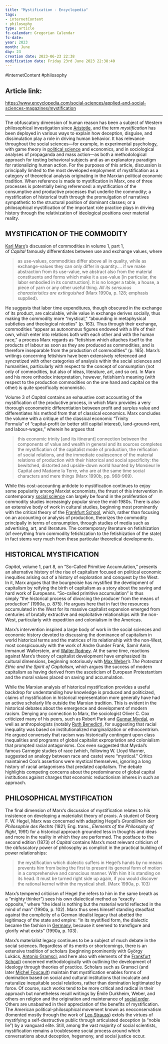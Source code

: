 ```yaml
---
title: "Mystification - Encyclopedia"
tags:
- internetContent
- philosophy
type: article
fc-calendar: Gregorian Calendar
fc-date: 
year: 2023
month: June
day: 23
creation date: 2023-06-23 22:38
modification date: Friday 23rd June 2023 22:38:40
---
```


#internetContent  #philosophy 
## Article link:
https://www.encyclopedia.com/social-sciences/applied-and-social-sciences-magazines/mystification
_____
The obfuscatory dimension of human reason has been a subject of Western philosophical investigation since [Aristotle](https://www.encyclopedia.com/people/philosophy-and-religion/philosophy-biographies/aristotle), and the term _mystification_ has been deployed in various ways to explain how deception, disguise, and dissimulation play a role in driving human behavior. It has relevance throughout the social sciences—for example, in experimental psychology, with game theory in [political science](https://www.encyclopedia.com/social-sciences-and-law/political-science-and-government/political-science-terms-and-concepts-53) and economics, and in sociological analyses of propaganda and mass action—as both a methodological approach for testing behavioral subjects and as an explanatory paradigm for rationalizing human action. For the purposes of this article, discussion is principally limited to the most developed employment of mystification as a category of theoretical analysis originating in the Marxian political economic tradition. When reference is made to mystification in Marx, one of three processes is potentially being referenced: a mystification of the consumptive and productive processes that underlie the commodity; a mystification of historical truth through the promulgation of narratives sympathetic to the structural position of dominant classes; or a philosophical mystification of the important role practice plays in driving history through the relativization of ideological positions over material reality.

## MYSTIFICATION OF THE COMMODITY

[Karl Marx](https://www.encyclopedia.com/people/social-sciences-and-law/political-science-biographies/karl-marx)’s discussion of commodities in volume 1, part 1, of _Capital_ famously differentiates between use and exchange values, where

> as use-values, commodities differ above all in quality, while as exchange-values they can only differ in quantity.… if we make abstraction from its use-value, we abstract also from the material constituents and forms which make it a use-value [in particular, the labor embodied in its construction]. It is no longer a table, a house, a piece of yarn or any other useful thing. _All its sensuous characteristics are extinguished_ (Marx 1990a, p. 128; emphasis supplied).

He suggests that labor time expenditures, though obscured in the exchange of its product, are calculable, while value in exchange derives socially, thus making the commodity more “mystical,” “abounding in metaphysical subtleties and theological niceties” (p. 163). Thus through their exchange, commodities “appear as autonomous figures endowed with a life of their own, which enter into relations both with each other and with the human race,” a process Marx regards as “fetishism which attaches itself to the products of labour as soon as they are produced as commodities, and is therefore inseparable from the production of commodities” (p. 165). Marx’s writings concerning fetishism have been extensively referenced and syncretized with other categories of analysis within the social sciences and humanities, particularly with respect to the concept of consumption (not only of commodities, but also of ideas, literature, art, and so on). In Marx and his more orthodox interpretation, however, fetishism’s meaning (with respect to the production commodities on the one hand and capital on the other) is quite specifically economistic.

Volume 3 of _Capital_ contains an exhaustive cost accounting of the mystification of the productive process, in which Marx provides a very thorough econometric differentiation between profit and surplus value and differentiates his method from that of classical economics. Marx concludes the volume with a critique of the classical economic “Trinity Formula” of “capital-profit (or better still capital interest), land-ground-rent, and labour-wages,” wherein he argues that

> this economic trinity [and its itinerant] connection between the components of value and wealth in general and its sources completes the mystification of the capitalist mode of production, the reification of social relations, and the immediate coalescence of the material relations of production with their historical and social specificity: the bewitched, distorted and upside-down world haunted by Monsieur le Capital and Madame la Terre, who are at the same time social characters and mere things (Marx 1990b, pp. 968-969).

While this cost-accounting antidote to mystification continues to enjoy some popularity among Marxist economists, the thrust of this intervention in contemporary [social science](https://www.encyclopedia.com/social-sciences-and-law/sociology-and-social-reform/sociology-general-terms-and-concepts/social) can largely be found in the proliferation of commodity studies increasingly popular since the mid-1980s. There is also an extensive body of work in cultural studies, beginning most prominently with the critical theory of the [Frankfurt School](https://www.encyclopedia.com/philosophy-and-religion/philosophy/philosophy-terms-and-concepts/frankfurt-school), which, rather than focusing on an accounting or analysis of production, theorizes the commodity principally in terms of consumption, through studies of media such as advertising, art, and literature. The contemporary literature on fetishization (of everything from commodity fetishization to the fetishization of the state) in fact stems very much from these particular theoretical developments.

## HISTORICAL MYSTIFICATION

_Capital_, volume 1, part 8, on “So-Called Primitive Accumulation,” presents an alternative history of the rise of capitalism focused on political economic inequities arising out of a history of exploration and conquest by the West. In it, Marx argues that the bourgeoisie has mystified the development of capitalism by reifying the birth of capitalism as a story about the saving and hard work of Europeans. “So-called primitive accumulation” is thus simply “the historical process of divorcing the producer from the means of production” (1990a, p. 875). He argues here that in fact the resources accumulated in the West for its massive capitalist expansion emerged from centuries of brutally extractive and exploitative relationships with the non-West, particularly with expedition and colonialism in the Americas.

Marx’s intervention inspired a large body of work in the social sciences and economic history devoted to discussing the dominance of capitalism in world historical terms and the matrices of its relationship with the non-West, most conspicuously with the work of Andre Gunder Frank, Samir Amin, Immanuel Wallerstein, and [Walter Rodney](https://www.encyclopedia.com/history/historians-and-chronicles/historians-miscellaneous-biographies/walter-rodney). At the same time, reactions against Marx’s theory of capitalist development have emphasized its cultural dimensions, beginning notoriously with [Max Weber](https://www.encyclopedia.com/people/social-sciences-and-law/sociology-biographies/max-weber)’s _The Protestant Ethic and the Spirit of Capitalism_, which argues the success of modern capitalism as having derived from the asceticism of European Protestantism and the moral values placed on saving and accumulation.

While the Marxian analysis of historical mystification provides a useful backdrop for understanding how knowledge is produced and politicized, claims of mystification in historical representation more generally have had an active scholarly life outside the Marxian tradition. This is evident in the historical debates about the emergence and development of modern racism. Denying any connection to Marx, the sociologist Oliver C. Cox criticized many of his peers, such as Robert Park and [Gunnar Myrdal](https://www.encyclopedia.com/people/social-sciences-and-law/economics-biographies/gunnar-myrdal), as well as anthropologists (notably [Ruth Benedict](https://www.encyclopedia.com/people/history/us-history-biographies/ruth-benedict)), for suggesting that racial inequality was based on institutionalized marginalization or ethnocentrism. He argued conversely that racism was historically contingent upon class inequalities and programs of global capitalist expropriation and colonialism that prompted racial antagonisms. Cox even suggested that Myrdal’s famous Carnegie studies of race (which, following W. Lloyd Warner, suggested an analogy between race and caste) were “mystical.” Critics maintained Cox’s assertions were mystical themselves, ignoring a long history of racial antagonisms that predated capitalism. The debate highlights competing concerns about the predominance of global capital institutions against charges that economic reductionism inheres in such an approach.

## PHILOSOPHICAL MYSTIFICATION

The final dimension of Marx’s discussion of mystification relates to his insistence on developing a materialist theory of praxis. A student of Georg F. W. Hegel, Marx was concerned with adapting Hegel’s _Grundilinien der Philosophie des Rechts_ (1821; Eng. trans., _Elements of the Philosophy of Right_, 1991) for a historical approach grounded less in thoughts and ideas and more in the reality in which they are performed. The postface to the second edition (1873) of _Capital_ contains Marx’s most relevant criticism of the obfuscatory power of philosophy as complicit in the practical building of power relationships:

> the mystification which dialectic suffers in Hegel’s hands by no means prevents him from being the first to present its general form of motion in a comprehensive and conscious manner. With him it is standing on its head. It must be turned right side up again, if you would discover the rational kernel within the mystical shell. (Marx 1990a, p. 103)

Marx’s tempered criticism of Hegel (he refers to him in the same breath as a “mighty thinker”) sees his own dialectical method as “exactly opposite,” where “the ideal is nothing but the material world reflected in the mind of man” (1990a, p. 102). Marx thus sees himself standing steadfast against the complicity of a German idealist legacy that abetted the legitimacy of the state and empire: “in its mystified form, the dialectic became the fashion in [Germany](https://www.encyclopedia.com/places/germany-scandinavia-and-central-europe/german-political-geography/germany), because it seemed to transfigure and glorify what exists” (1990a, p. 103).

Marx’s materialist legacy continues to be a subject of much debate in the social sciences. Regardless of its merits or shortcomings, there is an extensive tradition of scholars (beginning prominently with György Lukács, [Antonio Gramsci](https://www.encyclopedia.com/people/history/italian-history-biographies/antonio-gramsci), and here also with elements of the [Frankfurt School](https://www.encyclopedia.com/philosophy-and-religion/philosophy/philosophy-terms-and-concepts/frankfurt-school)) concerned methodologically with outlining the development of ideology through theories of practice. Scholars such as Gramsci (and later [Michel Foucault](https://www.encyclopedia.com/people/philosophy-and-religion/philosophy-biographies/michel-foucault)) maintain that mystification enables forms of domination based on social and cultural institutions that inculcate and naturalize inequitable social relations, rather than domination legitimated by force. Of course, such works tend to be more critical and radical in their approach but nonetheless recall writings by Émile Durkheim, Weber, and others on religion and the origination and maintenance of [social order](https://www.encyclopedia.com/social-sciences-and-law/sociology-and-social-reform/sociology-general-terms-and-concepts/social-21). Others are unabashed in their appreciation of the benefits of mystification. The American political-philosophical movement known as neoconservatism (fomented mostly through the work of [Leo Strauss](https://www.encyclopedia.com/people/philosophy-and-religion/philosophy-biographies/leo-strauss)) extols the virtues of mystifying a self-destructive public through articulated deception (a “noble lie”) by a vanguard elite. Still, among the vast majority of social scientists, mystification remains a troublesome social process around which conversations about deception, hegemony, and social justice occur.
